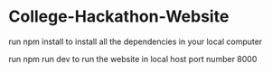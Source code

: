 # College-Hackathon-Website


run npm install to install all the dependencies in your local computer


run npm run dev to run the website in local host port number 8000
